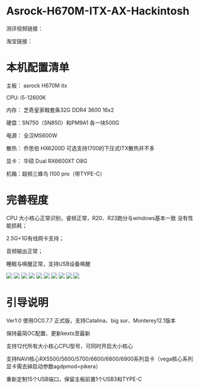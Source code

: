 # Asrock-H670M-ITX-AX-Hackintosh

测评视频链接：

淘宝链接：

# 本机配置清单

主板： asrock H670M itx

CPU: i5-12600K     

内存： 芝奇皇家戟套条32G DDR4 3600 16x2

硬盘：SN750（SN850）和PM9A1 各一块500G

电源： 全汉MS600W

散热： 乔思伯  HX6200D  可选支持1700的下压式ITX散热并不多

显卡： 华硕 Dual RX6600XT O8G

机箱：超频三蜂鸟 I100 pro（带TYPE-C）

# 完善程度

CPU 大小核心正常识别，睿频正常，R20、R23跑分与windows基本一致 没有性能损耗；

2.5G+1G有线网卡支持；

音频输出正常；

睡眠与唤醒正常，支持USB设备唤醒

![](https://github.com/Xmingbai/Asrock-H670M-ITX-AX-Hackintosh/raw/main/1.png)
![](https://github.com/Xmingbai/Asrock-H670M-ITX-AX-Hackintosh/raw/main/2.png)
![](https://github.com/Xmingbai/Asrock-H670M-ITX-AX-Hackintosh/raw/main/3.png)
![](https://github.com/Xmingbai/Asrock-H670M-ITX-AX-Hackintosh/raw/main/4.png)
![](https://github.com/Xmingbai/Asrock-H670M-ITX-AX-Hackintosh/raw/main/5.png)
![](https://github.com/Xmingbai/Asrock-H670M-ITX-AX-Hackintosh/raw/main/6.png)
![](https://github.com/Xmingbai/Asrock-H670M-ITX-AX-Hackintosh/raw/main/7.png)
![](https://github.com/Xmingbai/Asrock-H670M-ITX-AX-Hackintosh/raw/main/8.png)
![](https://github.com/Xmingbai/Asrock-H670M-ITX-AX-Hackintosh/raw/main/9.png)
![](https://github.com/Xmingbai/Asrock-H670M-ITX-AX-Hackintosh/raw/main/10.png)


# 引导说明 
Ver1.0 使用OC0.7.7 正式版，支持Catalina、big sur、Monterey12.1版本

保持最简OC配置、更新kexts至最新

支持12代所有大小核心CPU型号，可同时开启大小核心

支持NAVI核心RX5500/5600/5700/6600/6800/6900系列显卡（vega核心系列显卡需去掉启动参数agdpmod=pikera）

重新定制15个USB端口，保留主板前置1个USB3和TYPE-C



